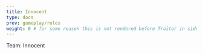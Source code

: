 ```yaml
---
title: Innocent
type: docs
prev: gameplay/roles
weight: 0 # for some reason this is not rendered before Traitor in sidebar
---
```


Team: Innocent
